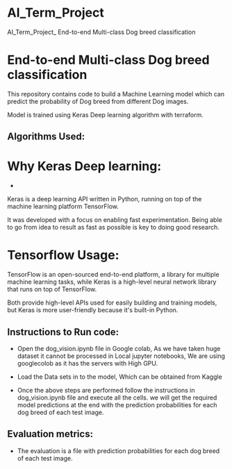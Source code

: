 # AI_Term_Project
AI_Term_Project_ End-to-end Multi-class Dog breed classification


# End-to-end Multi-class Dog breed classification


This repository contains code to build  a Machine Learning model  which can predict the probability of Dog breed from different Dog images.

Model is trained using Keras Deep learning algorithm with terraform. 



## Algorithms Used:
# Why Keras Deep learning:
  - 
Keras is a deep learning API written in Python, running on top of the machine learning platform TensorFlow. 

It was developed with a focus on enabling fast experimentation. Being able to go from idea to result as fast as possible is key to doing good research.

# Tensorflow Usage:

TensorFlow is an open-sourced end-to-end platform, a library for multiple machine learning tasks, while Keras is a high-level neural network library that runs on top of TensorFlow. 

Both provide high-level APIs used for easily building and training models, but Keras is more user-friendly because it's built-in Python.

## Instructions to Run code:

- Open the dog_vision.ipynb file in Google colab, As we have taken huge dataset it cannot be processed in Local jupyter notebooks,
 We are using googlecolob as it has the servers with High GPU.

- Load the Data sets in to the model, Which can be obtained from Kaggle

- Once the above steps are performed follow the instructions in dog_vision.ipynb file and execute all the cells.
  we will get the required model predictions at the end with the prediction probabilities for each dog breed of each test image.

 
## Evaluation metrics:
  
  - The evaluation is a file with prediction probabilities for each dog breed of each test image.
